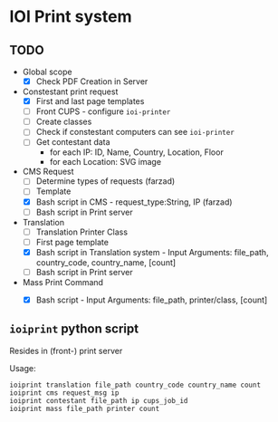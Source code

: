 # IOI Print system


## TODO

- Global scope
    - [x] Check PDF Creation in Server

- Constestant print request
    - [x] First and last page templates
    - [ ] Front CUPS - configure `ioi-printer`
    - [ ] Create classes
    - [ ] Check if constestant computers can see `ioi-printer`
    - [ ] Get contestant data
        - for each IP: ID, Name, Country, Location, Floor
        - for each Location: SVG image

- CMS Request
    - [ ] Determine types of requests (farzad)
    - [ ] Template
    - [x] Bash script in CMS - request_type:String, IP (farzad)
    - [ ] Bash script in Print server

- Translation
    - [ ] Translation Printer Class
    - [ ] First page template
    - [x] Bash script in Translation system - Input Arguments: file_path, country_code, country_name, [count]
    - [ ] Bash script in Print server

- Mass Print Command
    - [x] Bash script - Input Arguments: file_path, printer/class, [count]


## `ioiprint` python script
Resides in (front-) print server

Usage:

    ioiprint translation file_path country_code country_name count
    ioiprint cms request_msg ip
    ioiprint contestant file_path ip cups_job_id
    ioiprint mass file_path printer count
